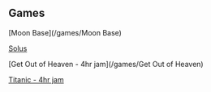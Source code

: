 ## Games

[Moon Base](/games/Moon Base)

[Solus](/games/Solus)

[Get Out of Heaven - 4hr jam](/games/Get Out of Heaven)

[Titanic - 4hr jam](/games/Titanic)